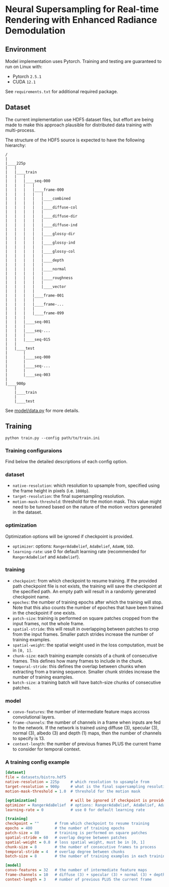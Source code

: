# Neural Supersampling for Real-time Rendering with Enhanced Radiance Demodulation

## Environment
Model implementation uses Pytorch. Training and testing are guaranteed to run on Linux with:
- Pytorch `2.5.1`
- CUDA `12.1`

See `requirements.txt` for additional required package.

## Dataset
The current implementation use HDF5 dataset files, but effort are being made to make this approach plausible for
distributed data training with multi-process.

The structure of the HDF5 source is expected to have the following hierarchy:

```
/
|
|____225p
|   |
|   |____train
|   |   |
|   |   |____seq-000
|   |   |   |
|   |   |   |____frame-000
|   |   |   |   |
|   |   |   |   |____combined
|   |   |   |   |
|   |   |   |   |____diffuse-col
|   |   |   |   |
|   |   |   |   |____diffuse-dir
|   |   |   |   |
|   |   |   |   |____diffuse-ind
|   |   |   |   |
|   |   |   |   |____glossy-dir
|   |   |   |   |
|   |   |   |   |____glossy-ind
|   |   |   |   |
|   |   |   |   |____glossy-col
|   |   |   |   |
|   |   |   |   |____depth
|   |   |   |   |
|   |   |   |   |____normal
|   |   |   |   |
|   |   |   |   |____roughness
|   |   |   |   |
|   |   |   |   |____vector
|   |   |   |
|   |   |   |____frame-001
|   |   |   |
|   |   |   |____frame-...
|   |   |   |
|   |   |   |____frame-099
|   |   |
|   |   |____seq-001
|   |   |
|   |   |____seq-...
|   |   |
|   |   |____seq-015
|   |
|   |____test
|       |
|       |____seq-000
|       |
|       |____seq-...
|       |
|       |____seq-003
|
|____900p
    |
    |____train
    |
    |____test
```

See [model/data.py](https://github.com/ndming/NSRT/blob/main/model/data.py) for more details.

## Training

```
python train.py --config path/to/train.ini
```

### Training configuraions
Find below the detailed descriptions of each config option.

### dataset
- `native-resolution`: which resolution to upsample from, specified using the frame height in pixels (i.e. `1080p`).
- `target-resolution`: the final supersampling resolution.
- `motion-mask-threshold`: threshold for the motion mask. This value might need to be tunned based on the nature of the
motion vectors generated in the dataset.

### optimization
Optimization options will be ignored if checkpoint is provided.
- `optimizer`: options: `RangerAdaBelief`, `AdaBelief`, `AdamW`, `SGD`.
- `learning-rate`: use 0 for default learning rate (recommended for `RangerAdaBelief` and `AdaBelief`).

### training
- `checkpoint`: from which checkpoint to resume training. If the provided path checkpoint file is not exists, the training
will save the checkpoint at the specified path. An empty path will result in a randomly generated checkpoint name.
- `epoches`: the number of training epochs after which the training will stop. Note that this also counts the number of 
epoches that have been trained in the checkpoint if one exists.
- `patch-size`: training is performed on square patches cropped from the input frames, not the whole frame.
- `spatial-stride`: this will result in overlapping between patches to crop from the input frames. Smaller patch strides 
increase the number of training examples.
- `spatial-weight`: the spatial weight used in the loss computation, must be in `[0, 1]`.
- `chunk-size`: each training example consists of a chunk of consecutive frames. This defines how many frames to include
in the chunk.
- `temporal-stride`: this defines the overlap between chunks when extracting from a traning sequence. Smaller chunk
strides increase the number of training examples.
- `batch-size`: a training batch will have batch-size chunks of consecutive patches.

### model
- `convo-features`: the number of intermediate feature maps accross convolutional layers.
- `frame-channels`: the number of channels in a frame when inputs are fed to the network. If the network is trained 
using diffuse (3), specular (3), normal (3), albedo (3) and depth (1) maps, then the number of channels to specify is 13.
- `context-length`: the number of previous frames PLUS the current frame to consider for temporal context.

### A training config example
```ini
[dataset]
file = datasets/bistro.hdf5
native-resolution = 225p     # which resolution to upsample from
target-resolution = 900p     # what is the final supersampling resolution
motion-mask-threshold = 1.0  # threshold for the motion mask

[optimization]               # will be ignored if checkpoint is provided
optimizer = RangerAdaBelief  # options: RangerAdaBelief, AdaBelief, AdamW, SGD
learning-rate = 0            # use 0 for default learning rate

[training]
checkpoint = ""       # from which checkpoint to resume training
epochs = 400          # the number of training epochs
patch-size = 80       # training is performed on square patches
spatial-stride = 60   # overlap degree between patches
spatial-weight = 0.8  # loss spatial weight, must be in [0, 1]
chunk-size = 8        # the number of consecutive frames to process
temporal-stride = 4   # overlap degree between chunks
batch-size = 8        # the number of training examples in each training batch

[model]
convo-features = 32   # the number of intermediate feature maps
frame-channels = 10   # diffuse (3) + specular (3) + normal (3) + depth (1)
context-length = 3    # number of previous PLUS the current frame
```
